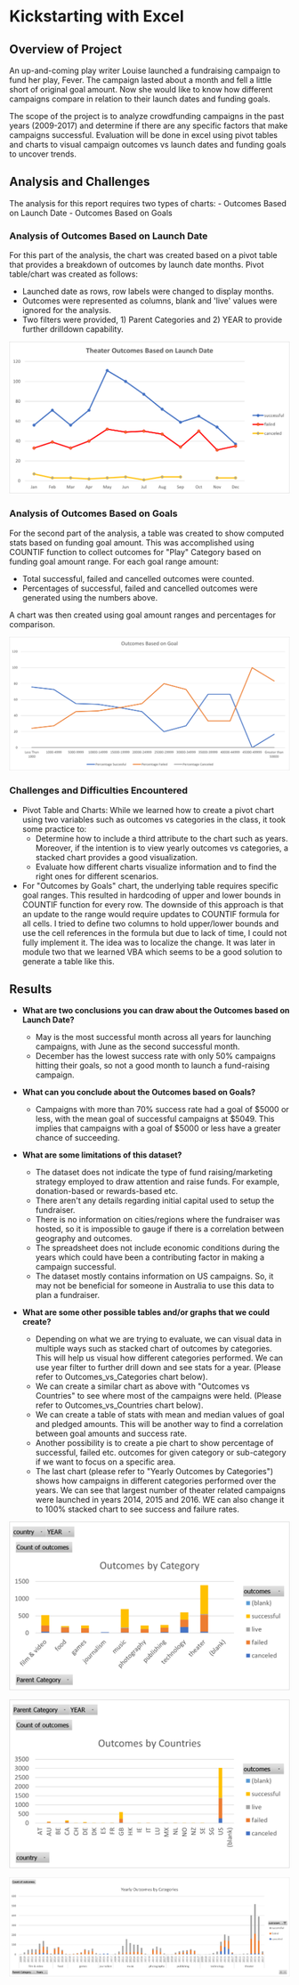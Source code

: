 # Kickstarting with Excel

## Overview of Project
An up-and-coming play writer Louise launched a fundraising campaign to fund her play, Fever. The campaign lasted about a month and fell a little short of original goal amount. Now she would like to know how different campaigns compare in relation to their launch dates and funding goals.


The scope of the project is to analyze crowdfunding campaigns in the past years (2009-2017) and determine if there are any specific factors that make campaigns successful. Evaluation will be done in excel using pivot tables and charts to visual campaign outcomes vs launch dates and funding goals to uncover trends.


## Analysis and Challenges

The analysis for this report requires two types of charts:
	- Outcomes Based on Launch Date
	- Outcomes Based on Goals
	
### Analysis of Outcomes Based on Launch Date
For this part of the analysis, the chart was created based on a pivot table that provides a breakdown of outcomes by launch date months. Pivot table/chart was created as follows: 
- Launched date as rows, row labels were changed to display months.
- Outcomes were represented as columns, blank and 'live' values were ignored for the analysis.
- Two filters were provided, 1) Parent Categories and 2) YEAR to provide further drilldown capability.
	
![](/resources/Theater_Outcomes_vs_Launch.png)


### Analysis of Outcomes Based on Goals

For the second part of the analysis, a table was created to show computed stats based on funding goal amount. This was accomplished using COUNTIF function to collect outcomes for "Play" Category based on funding goal amount range. For each goal range amount:
 
- Total successful, failed and cancelled outcomes were counted.
- Percentages of successful, failed and cancelled outcomes were generated using the numbers above.

A chart was then created using goal amount ranges and percentages for comparison.

![](/resources/Outcomes_vs_Goals.png)

### Challenges and Difficulties Encountered

- Pivot Table and Charts: While we learned how to create a pivot chart using two variables such as outcomes vs categories in the class, it took some practice to:
	-  Determine how to include a third attribute to the chart such as years. Moreover, if the intention is to view yearly outcomes vs categories, a stacked chart provides a good visualization.
	-  Evaluate how different charts visualize information and to find the right ones for different scenarios. 
- For "Outcomes by Goals" chart, the underlying table requires specific goal ranges. This resulted in hardcoding of upper and lower bounds in COUNTIF function for every row. The downside of this approach is that an update to the range would require updates to COUNTIF formula for all cells. I tried to define two columns to hold upper/lower bounds and use the cell references in the formula but due to lack of time, I could not fully implement it. The idea was to localize the change. It was later in module two that we learned VBA which seems to be a good solution to generate a table like this.

## Results

- **What are two conclusions you can draw about the Outcomes based on Launch Date?**
	- May is the most successful month across all years for launching campaigns, with June as the second successful month.
	- December has the lowest success rate with only 50% campaigns hitting their goals, so not a good month to launch a fund-raising campaign.

- **What can you conclude about the Outcomes based on Goals?**
	- Campaigns with more than 70% success rate had a goal of $5000 or less, with the mean goal of successful campaigns at $5049. This implies that campaigns with a goal of $5000 or less have a greater chance of succeeding.

- **What are some limitations of this dataset?**
	- The dataset does not indicate the type of fund raising/marketing strategy employed to draw attention and raise funds. For example, donation-based or rewards-based etc. 
	- There aren't any details regarding initial capital used to setup the fundraiser.
	- There is no information on cities/regions where the fundraiser was hosted, so it is impossible to gauge if there is a correlation between geography and outcomes.
	- The spreadsheet does not include economic conditions during the years which could have been a contributing factor in making a campaign successful.
	- The dataset mostly contains information on US campaigns. So, it may not be beneficial for someone in Australia to use this data to plan a fundraiser.


- **What are some other possible tables and/or graphs that we could create?**
 
 	- Depending on what we are trying to evaluate, we can visual data in multiple ways such as stacked chart of outcomes by categories. This will help us visual how different categories performed. We can use year filter to further drill down and see stats for a year. (Please refer to Outcomes_vs_Categories chart below).
 	- We can create a similar chart as above with "Outcomes vs Countries" to see where most of the campaigns were held. (Please refer to Outcomes_vs_Countries chart below).
	- We can create a table of stats with mean and median values of goal and pledged amounts. This will be another way to find a correlation between goal amounts and success rate. 
	- Another possibility is to create a pie chart to show percentage of successful, failed etc. outcomes for given category or sub-category if we want to focus on a specific area.
	- The last chart (please refer to "Yearly Outcomes by Categories") shows how campaigns in different categories performed over the years. We can see that largest number of theater related campaigns were launched in years 2014, 2015 and 2016. WE can also change it to 100% stacked chart to see success and failure rates. 

![](/resources/Outcomes_vs_Categories.png)


![](/resources/Outcomes_vs_Countries.png)


![](/resources/Yearly_Outcomes_by_Categories.png)
